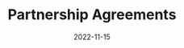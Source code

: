 ---
title: Partnership Agreements
image: /assets/images/shane-rounce-DNkoNXQti3c-unsplash.jpg
date: 2022-11-15
tags: news
class: partner
link_to: https://www.clir.org/2022/11/clir-announces-partnership-agreements-for-hidden-collections-africa/
---
